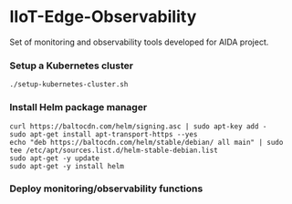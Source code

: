 # IIoT-Edge-Observability
Set of monitoring and observability tools developed for AIDA project.

### Setup a Kubernetes cluster
```shell
./setup-kubernetes-cluster.sh
```

### Install Helm package manager
```shell
curl https://baltocdn.com/helm/signing.asc | sudo apt-key add -
sudo apt-get install apt-transport-https --yes
echo "deb https://baltocdn.com/helm/stable/debian/ all main" | sudo tee /etc/apt/sources.list.d/helm-stable-debian.list
sudo apt-get -y update
sudo apt-get -y install helm
```

### Deploy monitoring/observability functions
